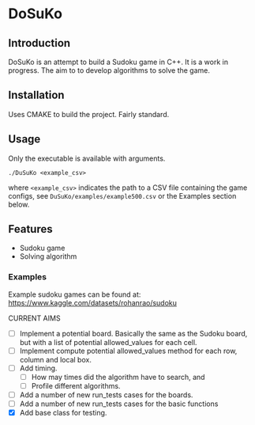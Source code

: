 # DoSuKo

## Introduction
DoSuKo is an attempt to build a Sudoku game in C++.
It is a work in progress.
The aim to to develop algorithms to solve the game.

## Installation
Uses CMAKE to build the project. Fairly standard. 

## Usage
Only the executable is available with arguments.
```
./DuSuKo <example_csv>
```

where `<example_csv>` indicates the path to a CSV file containing the game configs, 
see `DuSuKo/examples/example500.csv` or the Examples section below.

## Features
* Sudoku game
* Solving algorithm


### Examples
Example sudoku games can be found at: https://www.kaggle.com/datasets/rohanrao/sudoku


CURRENT AIMS
 - [ ] Implement a potential board. 
   Basically the same as the Sudoku board, but with a list of potential allowed_values for each cell.
 - [ ] Implement compute potential allowed_values method for each row, column and local box.
 - [ ] Add timing. 
   - [ ] How may times did the algorithm have to search, and 
   - [ ] Profile different algorithms.
 - [ ] Add a number of new run_tests cases for the boards.
 - [ ] Add a number of new run_tests cases for the basic functions
 - [x] Add base class for testing.
